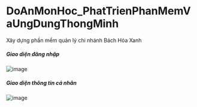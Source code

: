 # DoAnMonHoc_PhatTrienPhanMemVaUngDungThongMinh
Xây dựng phần mềm quản lý chi nhánh Bách Hóa Xanh
##### Giao diện đăng nhập
![image](https://user-images.githubusercontent.com/81396703/131215590-e72567fc-2fc0-4c45-9e76-99c0bfcc9673.png)
##### Giao diện thông tin cá nhân 
![image](https://user-images.githubusercontent.com/81396703/131215780-9ec6243e-fbf2-4ba3-ad5f-39d785cf77ca.png)


